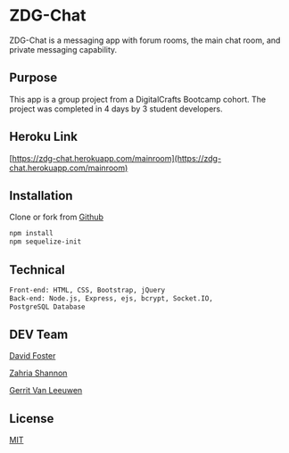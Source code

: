 # ZDG-Chat

ZDG-Chat is a messaging app with forum rooms, the main chat room, and private messaging capability.

## Purpose
This app is a group project from a DigitalCrafts Bootcamp cohort. The project was completed in 4 days by 3 student developers.

## Heroku Link

[https://zdg-chat.herokuapp.com/mainroom](https://zdg-chat.herokuapp.com/mainroom)
## Installation

Clone or fork from [Github](https://github.com/dlfosterii/Group-BE-ZDG-Chat)


```bash
npm install
npm sequelize-init
```

## Technical

```bash
Front-end: HTML, CSS, Bootstrap, jQuery
Back-end: Node.js, Express, ejs, bcrypt, Socket.IO, 
PostgreSQL Database
```



## DEV Team
[David Foster](https://github.com/dlfosterii)

[Zahria Shannon](https://github.com/zahriazoey)

[Gerrit Van Leeuwen](http://github.com/grrtvnlw)



## License
[MIT](https://choosealicense.com/licenses/mit/)